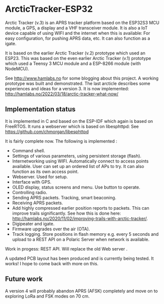 # ArcticTracker-ESP32



Arctic Tracker (v.3) is an APRS tracker platform based on the ESP32S3
MCU module, a GPS, a display and a VHF transceiver module. 
It is also a IoT device capable of using WIFI and the 
internet when this is available: For easy configuration, for
pushing APRS data, etc. It can also function as a igate. 

It is based on the earlier Arctic Tracker (v.2) prototype which 
used an ESP23. This was based on the even earlier Arctic Tracker 
(v.1) prototype which used a Teensy 3 MCU module and a ESP-8266 
module (with NodeMCU). 

See http://www.hamlabs.no for some blogging about this project. 
A working prototype was built and demonstrated. The last arcticle describes some
experiences and ideas for a version 3. It is now implemented: http://hamlabs.no/2022/03/18/arctic-tracker-what-now/

## Implementation status

It is implemented in C and based on the ESP-IDF which 
again is based on FreeRTOS. It runs a webserver which is based on 
libesphttpd: See https://github.com/chmorgan/libesphttpd

It is fairly complete now. The following is implemented :

* Command shell. 
* Settings of various parameters, using persistent storage (flash). 
* Internetworking using WIFI. Automatically connect to access points available. User can set up 
  an ordered list of APs to try. It can also function as its own access point. 
* Webserver. Used for setup. 
* Interface with GPS. 
* OLED display, status screens and menu. Use button to operate.
* Controlling radio.
* Sending APRS packets. Tracking, smart beaconing.
* Receiving APRS packets. 
* Add highly compressed earlier position reports to packets. This can improve trails significantly.
  See how this is done here: http://hamlabs.no/2020/11/02/improving-trails-with-arctic-tracker/. 
* Digipeater and igate. 
* Firmware upgrades over the air (OTA).
* Track logging. Store positions in flash memory e.g. every 5 seconds and upload to a REST
  API on a Polaric Server when network is available. 

Work in progess: REST API. Will replace the old Web server .

A updated PCB layout has been produced and is currently being tested. It works! I hope to come back with more on this.

## Future work

A version 4 will probably abandon APRS (AFSK) completely and move on to exploring 
LoRa and FSK modes on 70 cm. 



